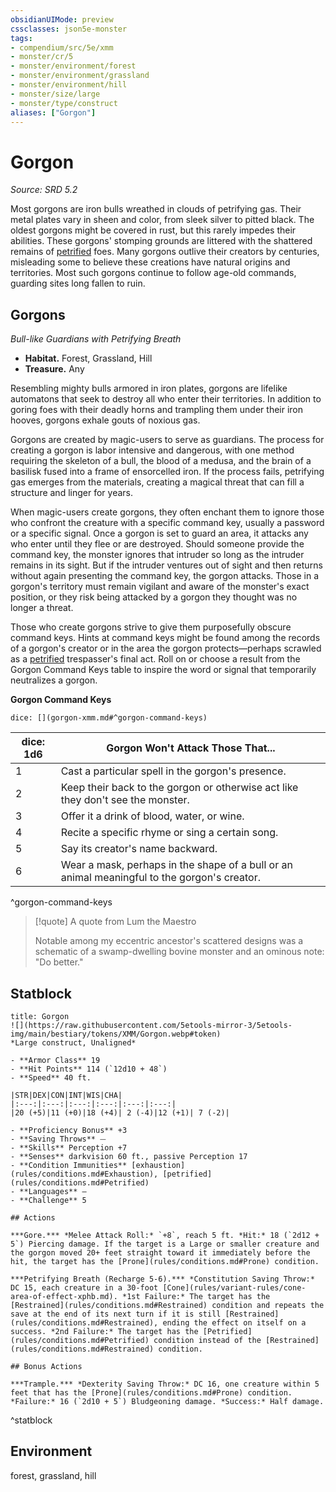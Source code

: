 ```yaml
---
obsidianUIMode: preview
cssclasses: json5e-monster
tags:
- compendium/src/5e/xmm
- monster/cr/5
- monster/environment/forest
- monster/environment/grassland
- monster/environment/hill
- monster/size/large
- monster/type/construct
aliases: ["Gorgon"]
---
```

# Gorgon
*Source: SRD 5.2*  

Most gorgons are iron bulls wreathed in clouds of petrifying gas. Their metal plates vary in sheen and color, from sleek silver to pitted black. The oldest gorgons might be covered in rust, but this rarely impedes their abilities. These gorgons' stomping grounds are littered with the shattered remains of [petrified](conditions.md#Petrified) foes. Many gorgons outlive their creators by centuries, misleading some to believe these creations have natural origins and territories. Most such gorgons continue to follow age-old commands, guarding sites long fallen to ruin.

## Gorgons

*Bull-like Guardians with Petrifying Breath*

- **Habitat.** Forest, Grassland, Hill  
- **Treasure.** Any  

Resembling mighty bulls armored in iron plates, gorgons are lifelike automatons that seek to destroy all who enter their territories. In addition to goring foes with their deadly horns and trampling them under their iron hooves, gorgons exhale gouts of noxious gas.

Gorgons are created by magic-users to serve as guardians. The process for creating a gorgon is labor intensive and dangerous, with one method requiring the skeleton of a bull, the blood of a medusa, and the brain of a basilisk fused into a frame of ensorcelled iron. If the process fails, petrifying gas emerges from the materials, creating a magical threat that can fill a structure and linger for years.

When magic-users create gorgons, they often enchant them to ignore those who confront the creature with a specific command key, usually a password or a specific signal. Once a gorgon is set to guard an area, it attacks any who enter until they flee or are destroyed. Should someone provide the command key, the monster ignores that intruder so long as the intruder remains in its sight. But if the intruder ventures out of sight and then returns without again presenting the command key, the gorgon attacks. Those in a gorgon's territory must remain vigilant and aware of the monster's exact position, or they risk being attacked by a gorgon they thought was no longer a threat.

Those who create gorgons strive to give them purposefully obscure command keys. Hints at command keys might be found among the records of a gorgon's creator or in the area the gorgon protects—perhaps scrawled as a [petrified](conditions.md#Petrified) trespasser's final act. Roll on or choose a result from the Gorgon Command Keys table to inspire the word or signal that temporarily neutralizes a gorgon.

**Gorgon Command Keys**

`dice: [](gorgon-xmm.md#^gorgon-command-keys)`

| dice: 1d6 | Gorgon Won't Attack Those That... |
|-----------|-----------------------------------|
| 1 | Cast a particular spell in the gorgon's presence. |
| 2 | Keep their back to the gorgon or otherwise act like they don't see the monster. |
| 3 | Offer it a drink of blood, water, or wine. |
| 4 | Recite a specific rhyme or sing a certain song. |
| 5 | Say its creator's name backward. |
| 6 | Wear a mask, perhaps in the shape of a bull or an animal meaningful to the gorgon's creator. |
^gorgon-command-keys

> [!quote] A quote from Lum the Maestro  
> 
> Notable among my eccentric ancestor's scattered designs was a schematic of a swamp-dwelling bovine monster and an ominous note: "Do better."


## Statblock

```ad-statblock
title: Gorgon
![](https://raw.githubusercontent.com/5etools-mirror-3/5etools-img/main/bestiary/tokens/XMM/Gorgon.webp#token)
*Large construct, Unaligned*

- **Armor Class** 19
- **Hit Points** 114 (`12d10 + 48`)
- **Speed** 40 ft.

|STR|DEX|CON|INT|WIS|CHA|
|:---:|:---:|:---:|:---:|:---:|:---:|
|20 (+5)|11 (+0)|18 (+4)| 2 (-4)|12 (+1)| 7 (-2)|

- **Proficiency Bonus** +3
- **Saving Throws** ⏤
- **Skills** Perception +7
- **Senses** darkvision 60 ft., passive Perception 17
- **Condition Immunities** [exhaustion](rules/conditions.md#Exhaustion), [petrified](rules/conditions.md#Petrified)
- **Languages** —
- **Challenge** 5

## Actions

***Gore.*** *Melee Attack Roll:* `+8`, reach 5 ft. *Hit:* 18 (`2d12 + 5`) Piercing damage. If the target is a Large or smaller creature and the gorgon moved 20+ feet straight toward it immediately before the hit, the target has the [Prone](rules/conditions.md#Prone) condition.

***Petrifying Breath (Recharge 5-6).*** *Constitution Saving Throw:* DC 15, each creature in a 30-foot [Cone](rules/variant-rules/cone-area-of-effect-xphb.md). *1st Failure:* The target has the [Restrained](rules/conditions.md#Restrained) condition and repeats the save at the end of its next turn if it is still [Restrained](rules/conditions.md#Restrained), ending the effect on itself on a success. *2nd Failure:* The target has the [Petrified](rules/conditions.md#Petrified) condition instead of the [Restrained](rules/conditions.md#Restrained) condition.

## Bonus Actions

***Trample.*** *Dexterity Saving Throw:* DC 16, one creature within 5 feet that has the [Prone](rules/conditions.md#Prone) condition. *Failure:* 16 (`2d10 + 5`) Bludgeoning damage. *Success:* Half damage.
```
^statblock

## Environment

forest, grassland, hill